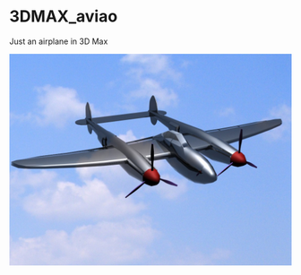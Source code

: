 # 3DMAX_aviao
Just an airplane in 3D Max

![screenshot](/aviao_com_helice.jpg?raw=true "Screenshot")
